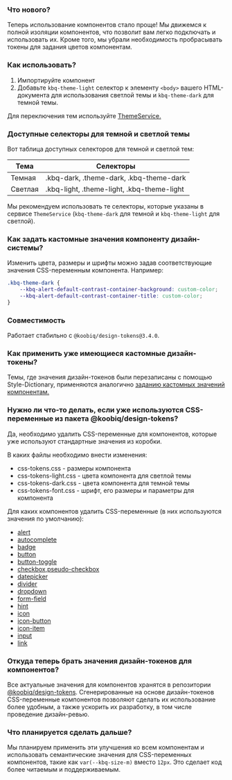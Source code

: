 ### Что нового?

Теперь использование компонентов стало проще! Мы движемся к полной изоляции компонентов, что позволит вам легко подключать и использовать их. Кроме того, мы убрали необходимость пробрасывать токены для задания цветов компонентам.

### Как использовать?

1. Импортируйте компонент
2. Добавьте `kbq-theme-light` селектор к элементу `<body>` вашего HTML-документа для использования светлой темы и `kbq-theme-dark` для темной темы.

Для переключения тем используйте [ThemeService.](/packages/components/core/services/theme.service.ts)

### Доступные селекторы для темной и светлой темы

Вот таблица доступных селекторов для темной и светлой тем:

| Тема    | Селекторы                                  |
| ------- | ------------------------------------------ |
| Темная  | .kbq-dark, .theme-dark, .kbq-theme-dark    |
| Светлая | .kbq-light, .theme-light, .kbq-theme-light |

Мы рекомендуем использовать те селекторы, которые указаны в сервисе `ThemeService` (`kbq-theme-dark` для темной и `kbq-theme-light` для светлой).

### Как задать кастомные значения компоненту дизайн-системы?

Изменить цвета, размеры и шрифты можно задав соответствующие значения CSS-переменным компонента.
Например:

```css
.kbq-theme-dark {
    --kbq-alert-default-contrast-container-background: custom-color;
    --kbq-alert-default-contrast-container-title: custom-color;
}
```

### Совместимость

Работает стабильно с `@koobiq/design-tokens@3.4.0`.

### Как применить уже имеющиеся кастомные дизайн-токены?

Темы, где значения дизайн-токенов были перезаписаны с помощью Style-Dictionary,
применяются аналогично [заданию кастомных значений компонентам.](#как-задать-кастомные-значения-компоненту-дизайн-системы)

### Нужно ли что-то делать, если уже используются CSS-переменные из пакета @koobiq/design-tokens?

Да, необходимо удалить CSS-переменные для компонентов, которые уже используют стандартные значения из коробки.

В каких файлы необходимо внести изменения:

-   css-tokens.css - размеры компонента
-   css-tokens-light.css - цвета компонента для светлой темы
-   css-tokens-dark.css - цвета компонента для темной темы
-   css-tokens-font.css - шрифт, его размеры и параметры для компонента

Для каких компонентов удалить CSS-переменные (в них используются значения по умолчанию):

-   [alert](/packages/components/alert/alert-tokens.scss)
-   [autocomplete](/packages/components/autocomplete/autocomplete-tokens.scss)
-   [badge](/packages/components/badge/badge-tokens.scss)
-   [button](/packages/components/button/button-tokens.scss)
-   [button-toggle](/packages/components/button-toggle/button-toggle-tokens.scss)
-   [checkbox,pseudo-checkbox](/packages/components/checkbox/checkbox-tokens.scss)
-   [datepicker](/packages/components/datepicker/datepicker-tokens.scss)
-   [divider](/packages/components/divider/divider-tokens.scss)
-   [dropdown](/packages/components/dropdown/dropdown-tokens.scss)
-   [form-field](/packages/components/form-field/form-field-tokens.scss)
-   [hint](/packages/components/form-field/hint-tokens.scss)
-   [icon](/packages/components/icon/icon-tokens.scss)
-   [icon-button](/packages/components/icon/icon-button-tokens.scss)
-   [icon-item](/packages/components/icon/icon-item-tokens.scss)
-   [input](/packages/components/input/input-tokens.scss)
-   [link](/packages/components/link/link-tokens.scss)

### Откуда теперь брать значения дизайн-токенов для компонентов?

Все актуальные значения для компонентов хранятся в репозитории [@koobiq/design-tokens](https://github.com/koobiq/design-tokens).
Сгенерированные на основе дизайн-токенов CSS-переменные компонентов позволяют сделать их использование более удобным, а также ускорить их разработку, в том числе проведение дизайн-ревью.

### Что планируется сделать дальше?

Мы планируем применить эти улучшения ко всем компонентам и использовать семантические значения для CSS-переменных компонентов, такие как `var(--kbq-size-m)` вместо `12px`.
Это сделает код более читаемым и поддерживаемым.
